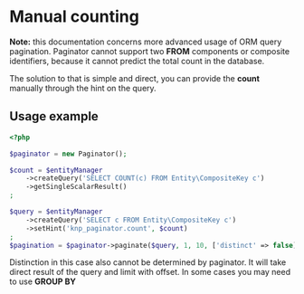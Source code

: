 # Manual counting

**Note:** this documentation concerns more advanced usage of ORM
query pagination. Paginator cannot support two **FROM** components
or composite identifiers, because it cannot predict the total count
in the database.

The solution to that is simple and direct, you can provide the **count**
manually through the hint on the query.

## Usage example

``` php
<?php

$paginator = new Paginator();

$count = $entityManager
    ->createQuery('SELECT COUNT(c) FROM Entity\CompositeKey c')
    ->getSingleScalarResult()
;

$query = $entityManager
    ->createQuery('SELECT c FROM Entity\CompositeKey c')
    ->setHint('knp_paginator.count', $count)
;
$pagination = $paginator->paginate($query, 1, 10, ['distinct' => false]);
```

Distinction in this case also cannot be determined by paginator. It will take direct result
of the query and limit with offset. In some cases you may need to use **GROUP BY**

